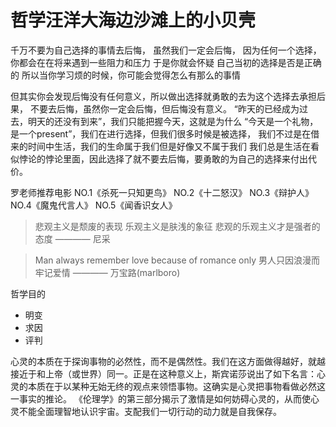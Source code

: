 # 哲学汪洋大海边沙滩上的小贝壳

千万不要为自己选择的事情去后悔，
虽然我们一定会后悔，
因为任何一个选择，你都会在在将来遇到一些阻力和压力
于是你就会怀疑
自己当初的选择是否是正确的
所以当你学习烦的时候，你可能会觉得怎么有那么的事情

但其实你会发现后悔没有任何意义，所以做出选择就勇敢的去为这个选择去承担后果，
不要去后悔，虽然你一定会后悔，但后悔没有意义。
“昨天的已经成为过去，明天的还没有到来”，我们只能把握今天，这就是为什么
“今天是一个礼物，是一个present”，我们在进行选择，但我们很多时候是被选择，
我们不过是在借来的时间中生活，我们的生命属于我们但是好像又不属于我们
我们总是生活在看似悖论的悖论里面，因此选择了就不要去后悔，要勇敢的为自己的选择来付出代价。

罗老师推荐电影
NO.1《杀死一只知更鸟》
NO.2《十二怒汉》
NO.3《辩护人》
NO.4《魔鬼代言人》
NO.5《闻香识女人》


> 悲观主义是颓废的表现
> 乐观主义是肤浅的象征
> 悲观的乐观主义才是强者的态度
>              ———— 尼采

> Man always remember love because of romance only
> 男人只因浪漫而牢记爱情
>            ———— 万宝路(marlboro)


哲学目的
- 明变
- 求因
- 评判


心灵的本质在于探询事物的必然性，而不是偶然性。我们在这方面做得越好，就越接近于和上帝（或世界）同一。正是在这种意义上，斯宾诺莎说出了如下名言：心灵的本质在于以某种无始无终的观点来领悟事物。这确实是心灵把事物看做必然这一事实的推论。
《伦理学》的第三部分揭示了激情是如何妨碍心灵的，从而使心灵不能全面理智地认识宇宙。支配我们一切行动的动力就是自我保存。


